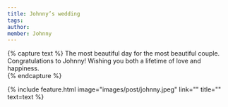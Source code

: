 ```yaml
---
title: Johnny’s wedding
tags:
author:
member: Johnny
---
```


{% capture text %} The most beautiful day for the most beautiful couple. Congratulations to Johnny! Wishing you both a lifetime of love and happiness.  
{% endcapture %}

{% include feature.html image="images/post/johnny.jpeg" link="" title="" text=text %}
